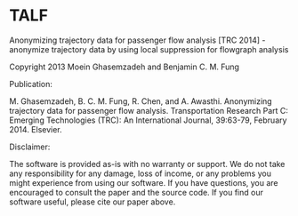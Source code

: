 # TALF
Anonymizing trajectory data for passenger flow analysis [TRC 2014] - anonymize trajectory data by using local suppression for flowgraph analysis

Copyright 2013 Moein Ghasemzadeh and Benjamin C. M. Fung

Publication:

M. Ghasemzadeh, B. C. M. Fung, R. Chen, and A. Awasthi. Anonymizing trajectory data for passenger flow analysis. Transportation Research Part C: Emerging Technologies (TRC): An International Journal, 39:63-79, February 2014. Elsevier.

Disclaimer:

The software is provided as-is with no warranty or support. We do not take 
any responsibility for any damage, loss of income, or any problems you might 
experience from using our software. If you have questions, you are encouraged 
to consult the paper and the source code. If you find our software useful, 
please cite our paper above.
